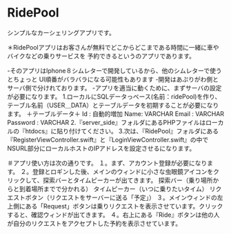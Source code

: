 # RidePool
シンプルなカーシェリングアプリです。

＊RidePoolアプリはお客さんが無料でどこからどこまである時間に一緒に車やバイクなどの乗りサービスを
予約できるというのアプリであります。

-そのアプリはIphone８シムレターで開発しているから、他のシムレターで使うとちょっと
UI順番がバラバラになる可能性もあります
-開発はあぷりがわ側とサーバ側で分けれております。
-アプリを適当に動くために、まずサーバの設定が必要になります。
	1.ローカルにSQLデータっベース(名前：ridePool)を作り、テーブル名前（USER＿DATA）とテーブルデータを初期することが必要になります。
			＋テーブルデータ＋
				Id : 自動的増加
				Name: VARCHAR
				Email : VARCHAR
				Password : VARCHAR
	2.『server_side』フォルダにあるPHPファイルはローカルの『htdocs』に貼り付けてください。
	3.次は、『RidePool』フォルダにある『RegisterViewController.swift』と『LoginViewController.swift』の中でNSURL部分にローカルホストのIPアドレスを設定させるになります。

＃アプリ使い方は次の通りです。
	１。まず、アカウント登録が必要になります。
	２。登録とロギンした後、メインのウィンドに小さな虫眼鏡アイコンをクリックして、探索バーとタイムピーカーが出てきます。
		探索バー（乗り場所からと到着場所までで分かれる）
		タイムピーカー（いつに乗りたいタイム）
		リクエストボタン（リクエストをサーバーに送る「予定」）
	３。メインウィンドの左上側にある「Request」ボタンは乗りリクエストを表示させています。クリックすると、確認ウィンドが出てきます。
	４。右上にある『Ride』ボタンは他の人が自分のリクエストをアクセプトした予約を表示させています。

